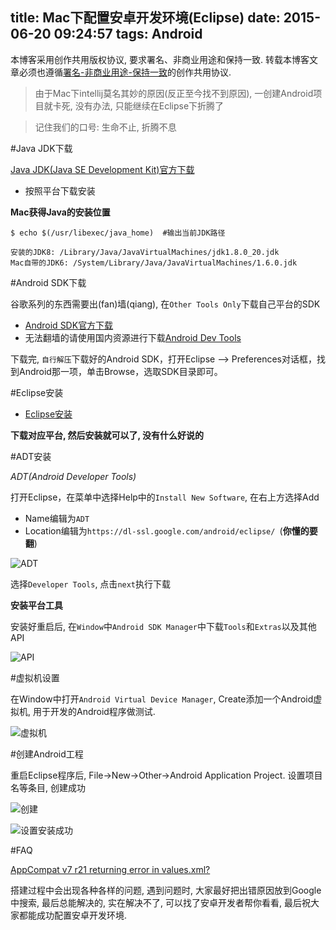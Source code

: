 title: Mac下配置安卓开发环境(Eclipse)
date: 2015-06-20 09:24:57
tags: Android
---

本博客采用创作共用版权协议, 要求署名、非商业用途和保持一致. 转载本博客文章必须也遵循[署名-非商业用途-保持一致](http://creativecommons.org/licenses/by-nc-sa/3.0/deed.zh)的创作共用协议.


> 由于Mac下intellij莫名其妙的原因(反正至今找不到原因), 一创建Android项目就卡死, 没有办法, 只能继续在Eclipse下折腾了

> 记住我们的口号: 生命不止, 折腾不息

<!--more-->

#Java JDK下载

[Java JDK(Java SE Development Kit)官方下载](http://www.oracle.com/technetwork/cn/java/javase/downloads/index.html) 

- 按照平台下载安装

**Mac获得Java的安装位置**

```
$ echo $(/usr/libexec/java_home)  #输出当前JDK路径

安装的JDK8: /Library/Java/JavaVirtualMachines/jdk1.8.0_20.jdk
Mac自带的JDK6: /System/Library/Java/JavaVirtualMachines/1.6.0.jdk
```

#Android SDK下载

谷歌系列的东西需要出(fan)墙(qiang), 在`Other Tools Only`下载自己平台的SDK

- [Android SDK官方下载](https://developer.android.com/sdk/index.html)
- 无法翻墙的请使用国内资源进行下载[Android Dev Tools](http://www.androiddevtools.cn/)

下载完, `自行解压`下载好的Android SDK，打开Eclipse —> Preferences对话框，找到Android那一项，单击Browse，选取SDK目录即可。

#Eclipse安装

- [Eclipse安装](https://eclipse.org/downloads/) 

**下载对应平台, 然后安装就可以了, 没有什么好说的**



#ADT安装

*ADT(Android Developer Tools)*

打开Eclipse，在菜单中选择Help中的`Install New Software`, 在右上方选择Add

- Name编辑为`ADT`
- Location编辑为`https://dl-ssl.google.com/android/eclipse/ `(**你懂的要翻**)

![ADT](http://ww2.sinaimg.cn/large/ab508d3dgw1et6u5z5ixtj21ei10iai5.jpg)

选择`Developer Tools`, 点击`next`执行下载



**安装平台工具**

安装好重启后, 在`Window`中`Android SDK Manager`中下载`Tools`和`Extras`以及其他API

![API](http://ww1.sinaimg.cn/large/ab508d3dgw1et6u97zwf2j21640yeaoq.jpg)


#虚拟机设置

在Window中打开`Android Virtual Device Manager`, Create添加一个Android虚拟机, 用于开发的Android程序做测试.

![虚拟机](http://ww3.sinaimg.cn/large/ab508d3dgw1et6uciepjoj21320rejwh.jpg)


#创建Android工程


重启Eclipse程序后, File->New->Other->Android Application Project. 设置项目名等条目, 创建成功

![创建](http://ww3.sinaimg.cn/large/ab508d3dgw1et6uf08ddjj20t80qyjwn.jpg)

![设置](http://ww4.sinaimg.cn/large/ab508d3dgw1et6ufgyg32j20ym0sm7bw.jpg)安装成功


#FAQ


[AppCompat v7 r21 returning error in values.xml?](http://stackoverflow.com/questions/26457096/appcompat-v7-r21-returning-error-in-values-xml)


搭建过程中会出现各种各样的问题, 遇到问题时, 大家最好把出错原因放到Google中搜索, 最后总能解决的, 实在解决不了, 可以找了安卓开发者帮你看看, 最后祝大家都能成功配置安卓开发环境.

